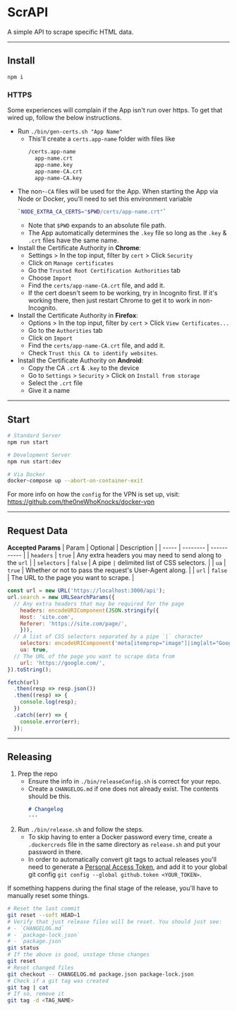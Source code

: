 # ScrAPI

A simple API to scrape specific HTML data.

---

## Install

`npm i`

### HTTPS

Some experiences will complain if the App isn't run over https. To get that
wired up, follow the below instructions.

- Run `./bin/gen-certs.sh "App Name"`
   - This'll create a `certs.app-name` folder with files like
     ```sh
     /certs.app-name
       app-name.crt
       app-name.key
       app-name-CA.crt
       app-name-CA.key
     ```
- The non-`-CA` files will be used for the App. When starting the App via Node
or Docker, you'll need to set this environment variable
   ```sh
   `NODE_EXTRA_CA_CERTS="$PWD/certs/app-name.crt"`
   ```
   - Note that `$PWD` expands to an absolute file path.
   - The App automatically determines the `.key` file so long as the `.key` & `.crt`
   files have the same name.
- Install the Certificate Authority in **Chrome**:
   - Settings > In the top input, filter by `cert` > Click `Security`
   - Click on `Manage certificates`
   - Go the `Trusted Root Certification Authorities` tab
   - Choose `Import`
   - Find the `certs/app-name-CA.crt` file, and add it.
   - If the cert doesn't seem to be working, try in Incognito first. If it's
   working there, then just restart Chrome to get it to work in non-Incognito.
- Install the Certificate Authority in **Firefox**:
   - Options > In the top input, filter by `cert` > Click `View Certificates...`
   - Go to the `Authorities` tab
   - Click on `Import`
   - Find the `certs/app-name-CA.crt` file, and add it.
   - Check `Trust this CA to identify websites`.
- Install the Certificate Authority on **Android**:
   - Copy the CA `.crt` & `.key` to the device
   - Go to `Settings` > `Security` > Click on `Install from storage`
   - Select the `.crt` file
   - Give it a name

---

## Start

```sh
# Standard Server
npm run start

# Development Server
npm run start:dev

# Via Docker
docker-compose up --abort-on-container-exit
```

For more info on how the `config` for the VPN is set up, visit: https://github.com/the0neWhoKnocks/docker-vpn

---

## Request Data

**Accepted Params**
| Param | Optional | Description |
| ----- | -------- | ----------- |
| `headers` | `true` | Any extra headers you may need to send along to the `url` |
| `selectors` | `false` | A pipe `|` delimited list of CSS selectors. |
| `ua` | `true` | Whether or not to pass the request's User-Agent along. |
| `url` | `false` | The URL to the page you want to scrape. |

```js
const url = new URL('https://localhost:3000/api');
url.search = new URLSearchParams({
  // Any extra headers that may be required for the page
	headers: encodeURIComponent(JSON.stringify({
    Host: 'site.com',
    Referer: 'https://site.com/page/',
	})),
  // A list of CSS selectors separated by a pipe `|` character
	selectors: encodeURIComponent('meta[itemprop="image"]|img[alt="Google"]|form[action="/search"]|.bad-selector'),
	ua: true,
  // The URL of the page you want to scrape data from
	url: 'https://google.com/',
}).toString();

fetch(url)
  .then(resp => resp.json())
  .then((resp) => {
    console.log(resp);
  })
  .catch((err) => {
    console.error(err);
  });
```

---

## Releasing

1. Prep the repo
   - Ensure the info in `./bin/releaseConfig.sh` is correct for your repo.
   - Create a `CHANGELOG.md` if one does not already exist. The contents should
   be this.
      ```md
      # Changelog
      ---

      ```
1. Run `./bin/release.sh` and follow the steps.
   - To skip having to enter a Docker password every time, create a
   `.dockercreds` file in the same directory as `release.sh` and put your
   password in there.
   - In order to automatically convert git tags to actual releases you'll need
   to generate a [Personal Access Token](https://github.com/settings/tokens),
   and add it to your global git config `git config --global github.token <YOUR_TOKEN>`.

If something happens during the final stage of the release, you'll have to
manually reset some things.
```sh
# Reset the last commit
git reset --soft HEAD~1
# Verify that just release files will be reset. You should just see:
# - `CHANGELOG.md`
# - `package-lock.json`
# - `package.json`
git status
# If the above is good, unstage those changes
git reset
# Reset changed files
git checkout -- CHANGELOG.md package.json package-lock.json
# Check if a git tag was created
git tag | cat
# If so, remove it
git tag -d <TAG_NAME>
```
